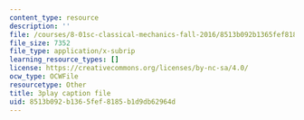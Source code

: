 ```yaml
---
content_type: resource
description: ''
file: /courses/8-01sc-classical-mechanics-fall-2016/8513b092b1365fef8185b1d9db62964d_z5JfWSocZUQ.vtt
file_size: 7352
file_type: application/x-subrip
learning_resource_types: []
license: https://creativecommons.org/licenses/by-nc-sa/4.0/
ocw_type: OCWFile
resourcetype: Other
title: 3play caption file
uid: 8513b092-b136-5fef-8185-b1d9db62964d
---
```

